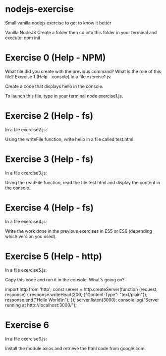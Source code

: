 # nodejs-exercise
Small vanilla nodejs exercise to get to know it better

Vanilla NodeJS
Create a folder then cd into this folder in your terminal and execute:
npm init

# Exercise 0 (Help - NPM)
What file did you create with the previous command?
What is the role of this file?
Exercise 1 (Help - console)
In a file exercise1.js:

Create a code that displays hello in the console.

To launch this file, type in your terminal node exercise1.js.

# Exercise 2 (Help - fs)
In a file exercise2.js:

Using the writeFile function, write hello in a file called test.html.

# Exercise 3 (Help - fs)
In a file exercise3.js:

Using the readFile function, read the file test.html and display the content in the console.

# Exercise 4 (Help - fs)
In a file exercise4.js:

Write the work done in the previous exercises in ES5 or ES6 (depending which version you used).

# Exercise 5 (Help - http)
In a file exercise5.js:

Copy this code and run it in the console. What's going on?

import http from 'http';
const server = http.createServer(function (request, response) {
  response.writeHead(200, {"Content-Type": "text/plain"});
  response.end("Hello World\n");
});
server.listen(3000);
console.log("Server running at http://localhost:3000/");

# Exercise 6
In a file exercise6.js:

Install the module axios and retrieve the html code from google.com.
